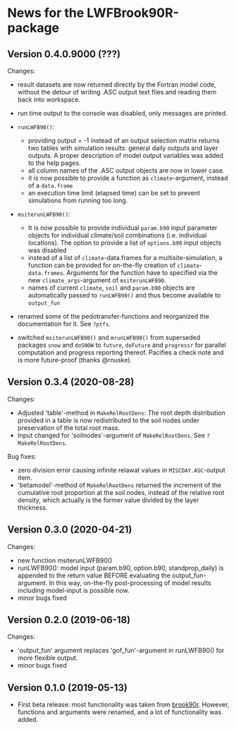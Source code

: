 # News for the LWFBrook90R-package


## Version 0.4.0.9000  (???)

Changes:

- result datasets are now returned directly by the Fortran model code, without the detour of writing
  .ASC output text files and reading them back into workspace.
- run time output to the console was disabled, only messages are printed.  
- `runLWFB90()`: 
  - providing output = -1 instead of an output selection matrix returns two tables with
  simulation results: general daily outputs and layer outputs. A proper description 
  of model output variables was added to the help pages.
  - all column names of the .ASC output objects are now in lower case.
  - it is now possible to provide a function as `climate`-argument, instead of a `data.frame`
  - an execution time limit (elapsed time) can be set to prevent simulations from running too long. 
- `msiterunLWFB90()`: 
  - It is now possible to provide individual `param.b90` input parameter objects for
  individual climate/soil combinations (i.e. individual locations). The option to provide a list of
  `options.b90` input objects was disabled
  - instead of a list of `climate`-data.frames for a multisite-simulation, a function can be provided for on-the-fly creation of    `climate`-`data.frames`. Arguments for the function have to specified via the new `climate_args`-argument of `msiterunLWFB90`. 
  - names of current `climate`, `soil` and `param.b90` objects are automatically passed to `runLWFB90()` and thus become available to `output_fun`  

- renamed some of the pedotransfer-functions and reorganized the documentation for it. See `?ptfs`.
- switched `msiterunLWFB90()` and `mrunLWFB90()` from superseded packages `snow` and `doSNOW` to `future`, `doFuture` and `progressr` for parallel computation and progress reporting thereof. Pacifies a check note and is more future-proof (thanks @rnuske).


## Version 0.3.4  (2020-08-28)

Changes:

- Adjusted 'table'-method in `MakeRelRootDens`: The root depth distribution provided in a table is now redistributed to the soil nodes under preservation of the total root mass.
- Input changed for 'soilnodes'-argument of `MakeRelRootDens`. See `?MakeRelRootDens`.

Bug fixes:

- zero division error causing infinite relawat values in `MISCDAY.ASC`-output item.
- 'betamodel'-method of `MakeRelRootDens` returned the increment of the cumulative root proportion at the soil nodes, instead of the relative root density, which actually is the former value divided by the layer thickness.


## Version 0.3.0 (2020-04-21)

Changes:

- new function msiterunLWFB90()
- runLWFB90(): model input (param.b90, option.b90, standprop_daily) is appended
	to the return value BEFORE evaluating the output_fun-argument. In this way,
	on-the-fly post-processing of model results including model-input is possible now.
- minor bugs fixed


## Version 0.2.0  (2019-06-18)

Changes:

- 'output_fun' argument replaces 'gof_fun'-argument in runLWFB90() for more flexible output.
- minor bugs fixed


## Version 0.1.0  (2019-05-13)

- First beta release: most functionality was taken from [brook90r](https://doi.org/10.5281/zenodo.1433677). However, functions and arguments were renamed, and a lot of functionality was added.
